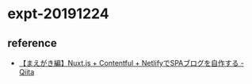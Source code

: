 # expt-20191224

## reference

- [【まえがき編】Nuxt\.js \+ Contentful \+ NetlifyでSPAブログを自作する \- Qiita](https://qiita.com/hitsuji-haneta/items/9fb971855026386fa5c5)